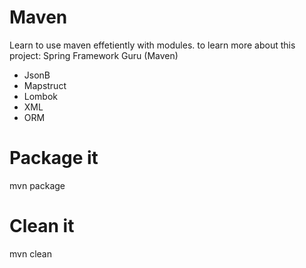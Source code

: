 # Maven
Learn to use maven effetiently with modules.
to learn more about this project: Spring Framework Guru (Maven)

- JsonB
- Mapstruct
- Lombok
- XML
- ORM

# Package it
mvn package

# Clean it
mvn clean
